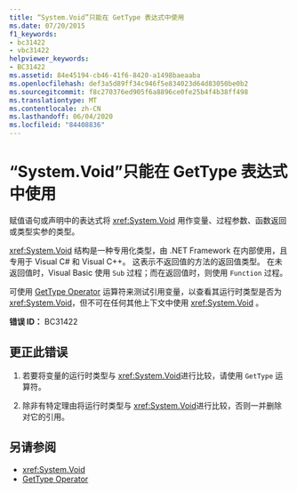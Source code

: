 ```yaml
---
title: “System.Void”只能在 GetType 表达式中使用
ms.date: 07/20/2015
f1_keywords:
- bc31422
- vbc31422
helpviewer_keywords:
- BC31422
ms.assetid: 84e45194-cb46-41f6-8420-a1498baeaaba
ms.openlocfilehash: def3a5d89ff34c946f5e834023d64d83050be0b2
ms.sourcegitcommit: f8c270376ed905f6a8896ce0fe25b4f4b38ff498
ms.translationtype: MT
ms.contentlocale: zh-CN
ms.lasthandoff: 06/04/2020
ms.locfileid: "84408836"
---
```

# <a name="systemvoid-can-only-be-used-in-a-gettype-expression"></a>“System.Void”只能在 GetType 表达式中使用
赋值语句或声明中的表达式将 <xref:System.Void> 用作变量、过程参数、函数返回或类型实参的类型。  
  
 <xref:System.Void> 结构是一种专用化类型，由 .NET Framework 在内部使用，且专用于 Visual C# 和 Visual C++。 这表示不返回值的方法的返回值类型。 在未返回值时，Visual Basic 使用 `Sub` 过程；而在返回值时，则使用 `Function` 过程。  
  
 可使用 [GetType Operator](../language-reference/operators/gettype-operator.md) 运算符来测试引用变量，以查看其运行时类型是否为 <xref:System.Void>，但不可在任何其他上下文中使用 <xref:System.Void> 。  
  
 **错误 ID：** BC31422  
  
## <a name="to-correct-this-error"></a>更正此错误  
  
1. 若要将变量的运行时类型与 <xref:System.Void>进行比较，请使用 `GetType` 运算符。  
  
2. 除非有特定理由将运行时类型与 <xref:System.Void>进行比较，否则一并删除对它的引用。  
  
## <a name="see-also"></a>另请参阅

- <xref:System.Void>
- [GetType Operator](../language-reference/operators/gettype-operator.md)
